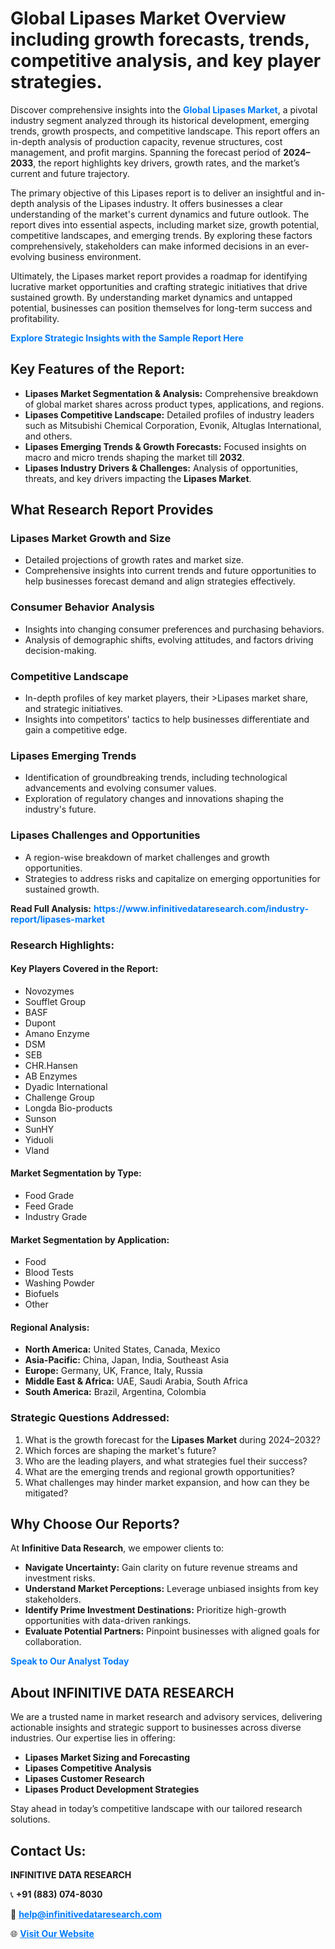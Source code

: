 <h1>Global Lipases Market Overview including growth forecasts, trends, competitive analysis, and key player strategies.</h1>
<p>
Discover comprehensive insights into the 
<a href="https://www.infinitivedataresearch.com/industry-report/lipases-market" rel="dofollow" style="color: #007BFF; text-decoration: none;"><strong>Global Lipases Market</strong></a>, a pivotal industry segment analyzed through its historical development, emerging trends, growth prospects, and competitive landscape. This report offers an in-depth analysis of production capacity, revenue structures, cost management, and profit margins. Spanning the forecast period of <strong>2024–2033</strong>, the report highlights key drivers, growth rates, and the market’s current and future trajectory.
</p>
<p>
The primary objective of this Lipases report is to deliver an insightful and in-depth analysis of the Lipases industry. It offers businesses a clear understanding of the market's current dynamics and future outlook. The report dives into essential aspects, including market size, growth potential, competitive landscapes, and emerging trends. By exploring these factors comprehensively, stakeholders can make informed decisions in an ever-evolving business environment.
</p>
<p>
Ultimately, the Lipases market report provides a roadmap for identifying lucrative market opportunities and crafting strategic initiatives that drive sustained growth. By understanding market dynamics and untapped potential, businesses can position themselves for long-term success and profitability.
</p>
<p>
<a href="https://www.infinitivedataresearch.com/request-sample/reportId=105984" style="color: #007BFF; text-decoration: none;"><strong>Explore Strategic Insights with the Sample Report Here</strong></a>
</p>

<h2>Key Features of the Report:</h2>
<ul>
<li><strong>Lipases Market Segmentation & Analysis:</strong> Comprehensive breakdown of global market shares across product types, applications, and regions.</li>
<li><strong>Lipases Competitive Landscape:</strong> Detailed profiles of industry leaders such as Mitsubishi Chemical Corporation, Evonik, Altuglas International, and others.</li>
<li><strong>Lipases Emerging Trends & Growth Forecasts:</strong> Focused insights on macro and micro trends shaping the market till <strong>2032</strong>.</li>
<li><strong>Lipases Industry Drivers & Challenges:</strong> Analysis of opportunities, threats, and key drivers impacting the <strong>Lipases Market</strong>.</li>
</ul>

<h2>What Research Report Provides</h2>
<h3>Lipases Market Growth and Size</h3>
<ul>
<li>Detailed projections of growth rates and market size.</li>
<li>Comprehensive insights into current trends and future opportunities to help businesses forecast demand and align strategies effectively.</li>
</ul>

<h3>Consumer Behavior Analysis</h3>
<ul>
<li>Insights into changing consumer preferences and purchasing behaviors.</li>
<li>Analysis of demographic shifts, evolving attitudes, and factors driving decision-making.</li>
</ul>

<h3>Competitive Landscape</h3>
<ul>
<li>In-depth profiles of key market players, their >Lipases market share, and strategic initiatives.</li>
<li>Insights into competitors' tactics to help businesses differentiate and gain a competitive edge.</li>
</ul>

<h3>Lipases Emerging Trends</h3>
<ul>
<li>Identification of groundbreaking trends, including technological advancements and evolving consumer values.</li>
<li>Exploration of regulatory changes and innovations shaping the industry's future.</li>
</ul>

<h3>Lipases Challenges and Opportunities</h3>
<ul>
<li>A region-wise breakdown of market challenges and growth opportunities.</li>
<li>Strategies to address risks and capitalize on emerging opportunities for sustained growth.</li>
</ul>
<p><strong>Read Full Analysis:</strong> <a href="https://www.infinitivedataresearch.com/industry-report/lipases-market" rel="dofollow" style="color: #007BFF; text-decoration: none;"><strong>https://www.infinitivedataresearch.com/industry-report/lipases-market</strong></a></p>
<h3>Research Highlights:</h3>
<h4>Key Players Covered in the Report:</h4>
<ul><li>Novozymes</li><li>Soufflet Group</li><li>BASF</li><li>Dupont</li><li>Amano Enzyme</li><li>DSM</li><li>SEB</li><li>CHR.Hansen</li><li>AB Enzymes</li><li>Dyadic International</li><li>Challenge Group</li><li>Longda Bio-products</li><li>Sunson</li><li>SunHY</li><li>Yiduoli</li><li>Vland</li></ul>
<h4>Market Segmentation by Type:</h4>
<ul><li>Food Grade</li><li>Feed Grade</li><li>Industry Grade</li></ul>
<h4>Market Segmentation by Application:</h4>
<ul><li>Food</li><li>Blood Tests</li><li>Washing Powder</li><li>Biofuels</li><li>Other</li></ul>

<h4>Regional Analysis:</h4>
<ul>
<li><strong>North America:</strong> United States, Canada, Mexico</li>
<li><strong>Asia-Pacific:</strong> China, Japan, India, Southeast Asia</li>
<li><strong>Europe:</strong> Germany, UK, France, Italy, Russia</li>
<li><strong>Middle East & Africa:</strong> UAE, Saudi Arabia, South Africa</li>
<li><strong>South America:</strong> Brazil, Argentina, Colombia</li>
</ul>

<h3>Strategic Questions Addressed:</h3>
<ol>
<li>What is the growth forecast for the <strong>Lipases Market</strong> during 2024–2032?</li>
<li>Which forces are shaping the market's future?</li>
<li>Who are the leading players, and what strategies fuel their success?</li>
<li>What are the emerging trends and regional growth opportunities?</li>
<li>What challenges may hinder market expansion, and how can they be mitigated?</li>
</ol>

<h2>Why Choose Our Reports?</h2>
<p>At <strong>Infinitive Data Research</strong>, we empower clients to:</p>
<ul>
<li><strong>Navigate Uncertainty:</strong> Gain clarity on future revenue streams and investment risks.</li>
<li><strong>Understand Market Perceptions:</strong> Leverage unbiased insights from key stakeholders.</li>
<li><strong>Identify Prime Investment Destinations:</strong> Prioritize high-growth opportunities with data-driven rankings.</li>
<li><strong>Evaluate Potential Partners:</strong> Pinpoint businesses with aligned goals for collaboration.</li>
</ul>
<p><a href="https://www.infinitivedataresearch.com/industry-report/lipases-market" rel="dofollow" style="color: #007BFF; text-decoration: none;"><strong>Speak to Our Analyst Today</strong></a></p>

<h2>About INFINITIVE DATA RESEARCH</h2>
<p>We are a trusted name in market research and advisory services, delivering actionable insights and strategic support to businesses across diverse industries. Our expertise lies in offering:</p>
<ul>
<li><strong>Lipases Market Sizing and Forecasting</strong></li>
<li><strong>Lipases Competitive Analysis</strong></li>
<li><strong>Lipases Customer Research</strong></li>
<li><strong>Lipases Product Development Strategies</strong></li>
</ul>
<p>Stay ahead in today’s competitive landscape with our tailored research solutions.</p>

<h2>Contact Us:</h2>
<p><strong>INFINITIVE DATA RESEARCH</strong></p>
<p>📞 <strong>+91 (883) 074-8030</strong></p>
<p>📧 <strong><a href="mailto:help@infinitivedataresearch.com" style="color: #007BFF;">help@infinitivedataresearch.com</a></strong></p>
<p>🌐 <strong><a href="https://www.infinitivedataresearch.com" rel="dofollow" style="color: #007BFF;">Visit Our Website</a></strong></p>